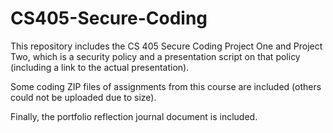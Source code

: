 # CS405-Secure-Coding

This repository includes the CS 405 Secure Coding Project One and Project Two, which is a security policy and a presentation script on that policy (including a link to the actual presentation). 

Some coding ZIP files of assignments from this course are included (others could not be uploaded due to size).

Finally, the portfolio reflection journal document is included.
